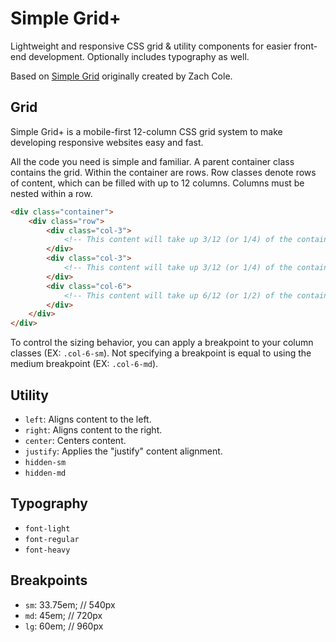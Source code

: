 # Simple Grid+

Lightweight and responsive CSS grid & utility components for easier front-end development. Optionally includes typography as well.

Based on [Simple Grid](https://github.com/zachacole/Simple-Grid) originally created by Zach Cole.

## Grid

Simple Grid+ is a mobile-first 12-column CSS grid system to make developing responsive websites easy and fast.

All the code you need is simple and familiar. A parent container class contains the grid. Within the container are rows. Row classes denote rows of content, which can be filled with up to 12 columns. Columns must be nested within a row.

```HTML
<div class="container">
	<div class="row">
		<div class="col-3">
			<!-- This content will take up 3/12 (or 1/4) of the container -->
		</div>
		<div class="col-3">
			<!-- This content will take up 3/12 (or 1/4) of the container -->
		</div>
		<div class="col-6">
			<!-- This content will take up 6/12 (or 1/2) of the container -->
		</div>
	</div>
</div>
```

To control the sizing behavior, you can apply a breakpoint to your column classes (EX: `.col-6-sm`).
Not specifying a breakpoint is equal to using the medium breakpoint (EX: `.col-6-md`).

## Utility

- `left`: Aligns content to the left.
- `right`: Aligns content to the right.
- `center`: Centers content.
- `justify`: Applies the "justify" content alignment.
- `hidden-sm`
- `hidden-md`

## Typography

- `font-light`
- `font-regular`
- `font-heavy`

## Breakpoints

- `sm`: 33.75em; // 540px
- `md`: 45em; // 720px
- `lg`: 60em; // 960px
